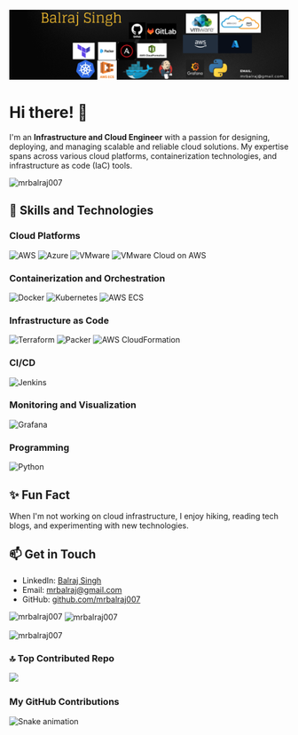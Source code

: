 ![logo](https://github.com/mrbalraj007/BalrajSingh/blob/main/Personal%20Profile%20New%20LinkedIn%20Banner.png)

# Hi there! 👋

I'm an **Infrastructure and Cloud Engineer** with a passion for designing, deploying, and managing scalable and reliable cloud solutions. My expertise spans across various cloud platforms, containerization technologies, and infrastructure as code (IaC) tools.

<p align="left"> <img src="https://komarev.com/ghpvc/?username=mrbalraj007&label=Profile%20views&color=0e75b6&style=flat" alt="mrbalraj007" /> </p>

## 🚀 Skills and Technologies

### Cloud Platforms
![AWS](https://img.shields.io/badge/AWS-232F3E?style=for-the-badge&logo=amazon-aws&logoColor=white)
![Azure](https://img.shields.io/badge/Azure-0078D4?style=for-the-badge&logo=microsoft-azure&logoColor=white)
![VMware](https://img.shields.io/badge/VMware-607078?style=for-the-badge&logo=vmware&logoColor=white)
![VMware Cloud on AWS](https://img.shields.io/badge/VMware_Cloud_on_AWS-FF9900?style=for-the-badge&logo=amazon-aws&logoColor=white)

### Containerization and Orchestration
![Docker](https://img.shields.io/badge/Docker-2496ED?style=for-the-badge&logo=docker&logoColor=white)
![Kubernetes](https://img.shields.io/badge/Kubernetes-326CE5?style=for-the-badge&logo=kubernetes&logoColor=white)
![AWS ECS](https://img.shields.io/badge/AWS_ECS-FF9900?style=for-the-badge&logo=amazon-aws&logoColor=white)

### Infrastructure as Code
![Terraform](https://img.shields.io/badge/Terraform-623CE4?style=for-the-badge&logo=terraform&logoColor=white)
![Packer](https://img.shields.io/badge/Packer-8C71C6?style=for-the-badge&logo=packer&logoColor=white)
![AWS CloudFormation](https://img.shields.io/badge/AWS_CloudFormation-FF4F8B?style=for-the-badge&logo=amazon-aws&logoColor=white)

### CI/CD
![Jenkins](https://img.shields.io/badge/Jenkins-D24939?style=for-the-badge&logo=jenkins&logoColor=white)

### Monitoring and Visualization
![Grafana](https://img.shields.io/badge/Grafana-F46800?style=for-the-badge&logo=grafana&logoColor=white)

### Programming
![Python](https://img.shields.io/badge/Python-3776AB?style=for-the-badge&logo=python&logoColor=white)

## ✨ Fun Fact
When I'm not working on cloud infrastructure, I enjoy hiking, reading tech blogs, and experimenting with new technologies.

## 📫 Get in Touch

- LinkedIn: [Balraj Singh](https://www.linkedin.com/in/sbalraj/)
- Email: [mrbalraj@gmail.com](mailto:mrbalraj@gmail.com)
- GitHub: [github.com/mrbalraj007](https://github.com/mrbalraj007)


<p><img align="left" src="https://github-readme-stats.vercel.app/api/top-langs?username=mrbalraj007&show_icons=true&locale=en&layout=compact" alt="mrbalraj007" /></p>

<p>&nbsp;<img align="center" src="https://github-readme-stats.vercel.app/api?username=mrbalraj007&show_icons=true&locale=en" alt="mrbalraj007" /></p>

<p><img align="center" src="https://github-readme-streak-stats.herokuapp.com/?user=mrbalraj007&" alt="mrbalraj007" /></p>

### 🔝 Top Contributed Repo
![](https://github-contributor-stats.vercel.app/api?username=mrbalraj007&limit=5&theme=flat&combine_all_yearly_contributions=true)

### My GitHub Contributions
![Snake animation](https://github.com/mrbalraj007/mrbalraj007/blob/output/github-contribution-grid-snake.svg)
